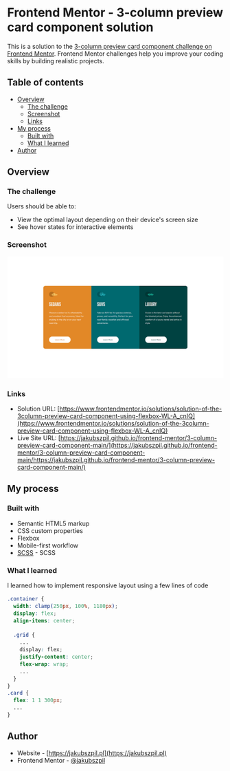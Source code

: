 # Frontend Mentor - 3-column preview card component solution

This is a solution to the [3-column preview card component challenge on Frontend Mentor](https://www.frontendmentor.io/challenges/3column-preview-card-component-pH92eAR2-). Frontend Mentor challenges help you improve your coding skills by building realistic projects.

## Table of contents

- [Overview](#overview)
  - [The challenge](#the-challenge)
  - [Screenshot](#screenshot)
  - [Links](#links)
- [My process](#my-process)
  - [Built with](#built-with)
  - [What I learned](#what-i-learned)
- [Author](#author)

## Overview

### The challenge

Users should be able to:

- View the optimal layout depending on their device's screen size
- See hover states for interactive elements

### Screenshot

![Screenshot of the solution](./screenshot.jpg)

### Links

- Solution URL: [https://www.frontendmentor.io/solutions/solution-of-the-3column-preview-card-component-using-flexbox-WL-A_cnIQ](https://www.frontendmentor.io/solutions/solution-of-the-3column-preview-card-component-using-flexbox-WL-A_cnIQ)
- Live Site URL: [https://jakubszpil.github.io/frontend-mentor/3-column-preview-card-component-main/](https://jakubszpil.github.io/frontend-mentor/3-column-preview-card-component-main/https://jakubszpil.github.io/frontend-mentor/3-column-preview-card-component-main/)

## My process

### Built with

- Semantic HTML5 markup
- CSS custom properties
- Flexbox
- Mobile-first workflow
- [SCSS](https://sass-lang.com/) - SCSS

### What I learned

I learned how to implement responsive layout using a few lines of code

```scss
.container {
  width: clamp(250px, 100%, 1180px);
  display: flex;
  align-items: center;

  .grid {
    ...
    display: flex;
    justify-content: center;
    flex-wrap: wrap;
    ...
  }
}
.card {
  flex: 1 1 300px;
  ...
}
```

## Author

- Website - [https://jakubszpil.pl](https://jakubszpil.pl)
- Frontend Mentor - [@jakubszpil](https://www.frontendmentor.io/profile/jakubszpil)
